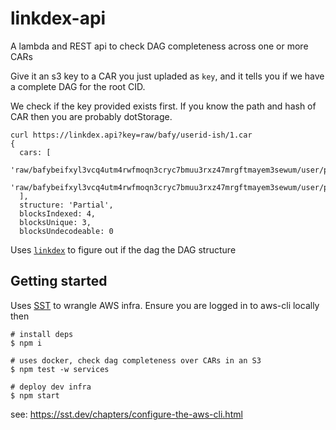 # linkdex-api

A lambda and REST api to check DAG completeness across one or more CARs

Give it an s3 key to a CAR you just upladed as `key`, and it tells you if we have a complete DAG for the root CID.

We check if the key provided exists first. If you know the path and hash of CAR then you are probably dotStorage.

```console
curl https://linkdex.api?key=raw/bafy/userid-ish/1.car
{
  cars: [
    'raw/bafybeifxyl3vcq4utm4rwfmoqn3cryc7bmuu3rxz47mrgftmayem3sewum/user/part1.car',
    'raw/bafybeifxyl3vcq4utm4rwfmoqn3cryc7bmuu3rxz47mrgftmayem3sewum/user/part2.car'
  ],
  structure: 'Partial',
  blocksIndexed: 4,
  blocksUnique: 3,
  blocksUndecodeable: 0
```

Uses [`linkdex`](https://github.com/web3-storage/linkdex) to figure out if the dag the DAG structure

## Getting started

Uses [SST](https://sst.dev) to wrangle AWS infra. Ensure you are logged in to aws-cli locally then

```console
# install deps
$ npm i

# uses docker, check dag completeness over CARs in an S3
$ npm test -w services

# deploy dev infra
$ npm start
```

see: https://sst.dev/chapters/configure-the-aws-cli.html
